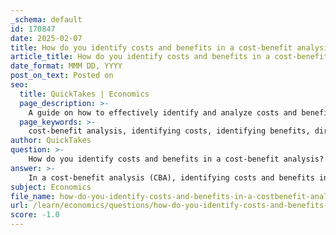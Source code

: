 ```yaml
---
_schema: default
id: 170847
date: 2025-02-07
title: How do you identify costs and benefits in a cost-benefit analysis?
article_title: How do you identify costs and benefits in a cost-benefit analysis?
date_format: MMM DD, YYYY
post_on_text: Posted on
seo:
  title: QuickTakes | Economics
  page_description: >-
    A guide on how to effectively identify and analyze costs and benefits in a cost-benefit analysis, including defining scope, quantifying components, and making informed decisions.
  page_keywords: >-
    cost-benefit analysis, identifying costs, identifying benefits, direct costs, indirect costs, opportunity costs, quantifying costs, net benefits, financial analysis, decision making
author: QuickTakes
question: >-
    How do you identify costs and benefits in a cost-benefit analysis?
answer: >-
    In a cost-benefit analysis (CBA), identifying costs and benefits involves a systematic approach to evaluate the total expected costs against the total expected benefits of a project or decision. Here’s how to effectively identify and analyze these components:\n\n### 1. **Define the Scope of the Analysis**\n   - Clearly outline the project or decision being evaluated. This includes understanding the objectives and the context in which the analysis is being conducted.\n\n### 2. **Identify Costs**\n   - **Direct Costs**: These are expenses that can be directly attributed to the project, such as materials, labor, and overhead costs.\n   - **Indirect Costs**: These are costs that are not directly tied to the project but are necessary for its completion, such as administrative expenses.\n   - **Opportunity Costs**: Consider the value of the next best alternative that is foregone when a particular decision is made.\n   - **Long-term Costs**: Include maintenance, operational costs, and any potential future liabilities.\n\n### 3. **Identify Benefits**\n   - **Direct Benefits**: These are the tangible advantages that can be directly linked to the project, such as increased revenue, cost savings, or improved efficiency.\n   - **Indirect Benefits**: These may include positive externalities, such as enhanced community well-being or environmental benefits.\n   - **Intangible Benefits**: Consider factors that are harder to quantify, such as customer satisfaction, brand reputation, or employee morale.\n   - **Long-term Benefits**: Assess the sustainability and future value generated by the project over time.\n\n### 4. **Quantify Costs and Benefits**\n   - Assign monetary values to both costs and benefits wherever possible. This may involve market research, expert opinions, or historical data analysis.\n   - Use techniques such as discounting future costs and benefits to present value terms to account for the time value of money.\n\n### 5. **Calculate Net Benefit**\n   - The net benefit is calculated by subtracting total costs from total benefits:\n   $$\n   \text{Net Benefit} = \text{Total Benefits} - \text{Total Costs}\n   $$\n   - A positive net benefit indicates that the benefits outweigh the costs, making the project potentially viable.\n\n### 6. **Graphical Representation**\n   - Utilize benefit and cost curves to visually represent the relationship between costs and benefits. This can help identify the optimal point where benefits significantly exceed costs, as discussed in the Optimal Scourging Theory.\n\n### 7. **Conduct Sensitivity Analysis**\n   - Assess how changes in assumptions or estimates affect the outcomes of the analysis. This helps in understanding the robustness of the findings and the potential risks involved.\n\n### 8. **Make Informed Decisions**\n   - Use the results of the cost-benefit analysis to guide decision-making. The goal is to ensure that the chosen option maximizes net benefits while minimizing costs.\n\nBy following these steps, you can effectively identify and analyze the costs and benefits associated with a project or decision, leading to more informed and strategic decision-making.
subject: Economics
file_name: how-do-you-identify-costs-and-benefits-in-a-costbenefit-analysis.md
url: /learn/economics/questions/how-do-you-identify-costs-and-benefits-in-a-costbenefit-analysis
score: -1.0
---
```


&nbsp;